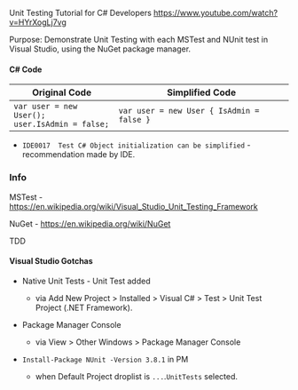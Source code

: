 Unit Testing Tutorial for C# Developers
https://www.youtube.com/watch?v=HYrXogLj7vg

Purpose: Demonstrate Unit Testing with each MSTest and NUnit test in Visual Studio, using the NuGet package manager.


#### C# Code 


| Original Code            | Simplified Code                            |
| ------------------------ | ------------------------------------------ |
| `var user = new User();`<br>`user.IsAdmin = false;` |  `var user = new User { IsAdmin = false }` |

- `IDE0017	Test C# Object initialization can be simplified` - recommendation made by IDE.


### Info 

MSTest - https://en.wikipedia.org/wiki/Visual_Studio_Unit_Testing_Framework

NuGet - https://en.wikipedia.org/wiki/NuGet

TDD 

#### Visual Studio Gotchas

- Native Unit Tests - Unit Test added 
	- via Add New Project > Installed > Visual C# > Test > Unit Test Project (.NET Framework).

- Package Manager Console 
	- via View > Other Windows > Package Manager Console 

- `Install-Package NUnit -Version 3.8.1` in PM
	- when Default Project droplist is `...`.`UnitTests` selected.



